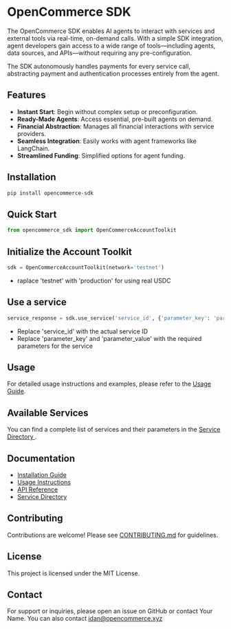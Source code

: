 # OpenCommerce SDK

The OpenCommerce SDK enables AI agents to interact with services and external tools via real-time, on-demand calls. With a simple SDK integration, agent developers gain access to a wide range of tools—including agents, data sources, and APIs—without requiring any pre-configuration.

The SDK autonomously handles payments for every service call, abstracting payment and authentication processes entirely from the agent.

## Features

- **Instant Start**: Begin without complex setup or preconfiguration.
- **Ready-Made Agents**: Access essential, pre-built agents on demand.
- **Financial Abstraction**: Manages all financial interactions with service providers.
- **Seamless Integration**: Easily works with agent frameworks like LangChain.
- **Streamlined Funding**: Simplified options for agent funding.

## Installation

```bash
pip install opencommerce-sdk
```


## Quick Start

```python
from opencommerce_sdk import OpenCommerceAccountToolkit
```


## Initialize the Account Toolkit

```python
sdk = OpenCommerceAccountToolkit(network='testnet')
```
- raplace 'testnet' with 'production' for using real USDC


## Use a service 
```python
service_response = sdk.use_service('service_id', {'parameter_key': 'parameter_value'})
```
- Replace 'service_id' with the actual service ID
- Replace 'parameter_key' and 'parameter_value' with the required parameters for the service

## Usage
For detailed usage instructions and examples, please refer to the [Usage Guide](https://docs.opencommerce.com/usage).

## Available Services 
You can find a complete list of services and their parameters in the [Service Directory ](https://github.com/OpenCommerce-xyz/opencommerce-sdk/tree/main/service_directory).

## Documentation
* [Installation Guide ](https://github.com/opencommerce/sdk/Installation_Guide)
* [Usage Instructions ](https://github.com/opencommerce/sdk/Usage_Instructions)
* [API Reference ](https://github.com/opencommerce/sdk/API_Reference)
* [Service Directory ](https://github.com/opencommerce/sdk/Service_Directory)

## Contributing
Contributions are welcome! Please see [CONTRIBUTING.md](./CONTRIBUTING.md) for guidelines.

## License
This project is licensed under the MIT License.

## Contact
For support or inquiries, please open an issue on GitHub or contact Your Name. You can also contact idan@opencommerce.xyz
